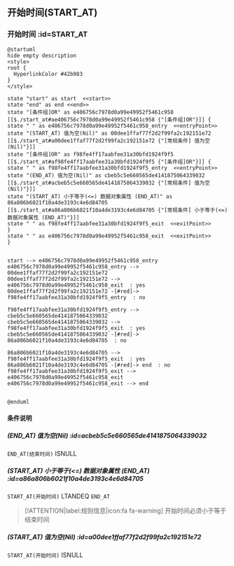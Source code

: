 ## 开始时间(START_AT) <!-- {docsify-ignore-all} -->

   

### 开始时间 :id=START_AT

```plantuml
@startuml
hide empty description
<style>
root {
  HyperlinkColor #42b983
}
</style>

state "start" as start  <<start>>
state "end" as end <<end>>
state "[条件组]OR" as e406756c7978d0a99e49952f5461c958 [[$./start_at#ae406756c7978d0a99e49952f5461c958 {"[条件组]OR"}]] {
state " " as e406756c7978d0a99e49952f5461c958_entry  <<entryPoint>>
state "(START_AT) 值为空(Nil)" as 00dee1ffaf77f2d2f99fa2c192151e72 [[$./start_at#a00dee1ffaf77f2d2f99fa2c192151e72 {"[常规条件] 值为空(Nil)"}]]
state "[条件组]OR" as f98fe4ff17aabfee31a30bfd1924f9f5 [[$./start_at#af98fe4ff17aabfee31a30bfd1924f9f5 {"[条件组]OR"}]] {
state " " as f98fe4ff17aabfee31a30bfd1924f9f5_entry  <<entryPoint>>
state "(END_AT) 值为空(Nil)" as cbeb5c5e660565de4141875064339032 [[$./start_at#acbeb5c5e660565de4141875064339032 {"[常规条件] 值为空(Nil)"}]]
state "(START_AT) 小于等于(<=) 数据对象属性 (END_AT)" as 86a806b6021f10a4de3193c4e6d84705 [[$./start_at#a86a806b6021f10a4de3193c4e6d84705 {"[常规条件] 小于等于(<=) 数据对象属性 (END_AT)"}]]
state " " as f98fe4ff17aabfee31a30bfd1924f9f5_exit  <<exitPoint>>
}
state " " as e406756c7978d0a99e49952f5461c958_exit  <<exitPoint>>
}


start --> e406756c7978d0a99e49952f5461c958_entry 
e406756c7978d0a99e49952f5461c958_entry --> 00dee1ffaf77f2d2f99fa2c192151e72 
00dee1ffaf77f2d2f99fa2c192151e72 --> e406756c7978d0a99e49952f5461c958_exit  : yes
00dee1ffaf77f2d2f99fa2c192151e72 -[#red]-> f98fe4ff17aabfee31a30bfd1924f9f5_entry  : no

f98fe4ff17aabfee31a30bfd1924f9f5_entry --> cbeb5c5e660565de4141875064339032 
cbeb5c5e660565de4141875064339032 --> f98fe4ff17aabfee31a30bfd1924f9f5_exit  : yes
cbeb5c5e660565de4141875064339032 -[#red]-> 86a806b6021f10a4de3193c4e6d84705  : no

86a806b6021f10a4de3193c4e6d84705 --> f98fe4ff17aabfee31a30bfd1924f9f5_exit  : yes
86a806b6021f10a4de3193c4e6d84705 -[#red]-> end  : no
f98fe4ff17aabfee31a30bfd1924f9f5_exit --> e406756c7978d0a99e49952f5461c958_exit 
e406756c7978d0a99e49952f5461c958_exit --> end 


@enduml
```

#### 条件说明

##### (END_AT) 值为空(Nil) :id=acbeb5c5e660565de4141875064339032



`END_AT(结束时间)` ISNULL 

##### (START_AT) 小于等于(<=) 数据对象属性 (END_AT) :id=a86a806b6021f10a4de3193c4e6d84705



`START_AT(开始时间)` LTANDEQ  `END_AT`

> [!ATTENTION|label:规则信息|icon:fa fa-warning]
> 开始时间必须小于等于结束时间


##### (START_AT) 值为空(Nil) :id=a00dee1ffaf77f2d2f99fa2c192151e72



`START_AT(开始时间)` ISNULL 






